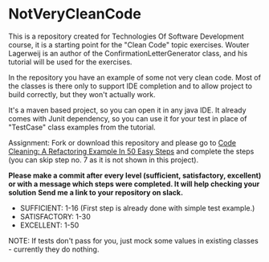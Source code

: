 # NotVeryCleanCode
This is a repository created for Technologies Of Software Development course, 
it is a starting point for the "Clean Code" topic exercises. 
Wouter Lagerweij is an author of the ConfirmationLetterGenerator class, 
and his tutorial will be used for the exercises.

In the repository you have an example of some not very clean code. 
Most of the classes is there only to support IDE completion and to allow project to build correctly,
but they won't actually work.

It's a maven based project, so you can open it in any java IDE. It already comes with Junit dependency, 
so you can use it for your test in place of "TestCase" class examples from the tutorial.

Assignment: 
Fork or download this repository and please go to 
[Code Cleaning: A Refactoring Example In 50 Easy Steps](https://www.lagerweij.com/2011/05/28/code-cleaning-a-refactoring-example-in-50-easy-steps) and complete the steps (you can skip step no. 7 as it is not shown in this project).

**Please make a commit after every level (sufficient, satisfactory, excellent) or with a message which steps were completed. It will help checking your solution**
**Send me a link to your repository on slack.**

* SUFFICIENT: 1-16 (First step is already done with simple test example.)
* SATISFACTORY: 1-30
* EXCELLENT: 1-50

NOTE: If tests don't pass for you, just mock some values in existing classes - currently they do nothing.